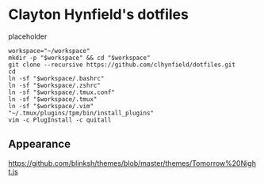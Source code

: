 # Clayton Hynfield's dotfiles

placeholder

```
workspace="~/workspace"
mkdir -p "$workspace" && cd "$workspace"
git clone --recursive https://github.com/clhynfield/dotfiles.git
cd
ln -sf "$workspace/.bashrc"
ln -sf "$workspace/.zshrc"
ln -sf "$workspace/.tmux.conf"
ln -sf "$workspace/.tmux"
ln -sf "$workspace/.vim"
"~/.tmux/plugins/tpm/bin/install_plugins"
vim -c PlugInstall -c quitall
```

## Appearance

https://github.com/blinksh/themes/blob/master/themes/Tomorrow%20Night.js
